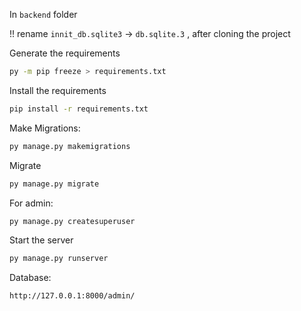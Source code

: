 
In ` backend ` folder

!! rename ` innit_db.sqlite3 ` -> ` db.sqlite.3 ` , after cloning the project

Generate the requirements
```bash
py -m pip freeze > requirements.txt
```

Install the requirements
```bash
pip install -r requirements.txt
```

Make Migrations:
```bash
py manage.py makemigrations
```

Migrate
```bash
py manage.py migrate
```

For admin:
```bash
py manage.py createsuperuser
```

Start the server
```bash
py manage.py runserver
```

Database:
```bash
http://127.0.0.1:8000/admin/
```